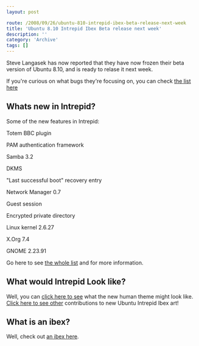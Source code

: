 ```yaml
---
layout: post

route: /2008/09/26/ubuntu-810-intrepid-ibex-beta-release-next-week
title: 'Ubuntu 8.10 Intrepid Ibex Beta release next week'
description: ''
category: 'Archive'
tags: []
---
```


Steve Langasek has now reported that they have now frozen their beta version of
Ubuntu 8.10, and is ready to relase it next week.

If you're curious on what bugs they're focusing on, you can check
<a class="ph" target="_blank" rel="noopener noreferrer" href="https://bugs.launchpad.net/ubuntu/intrepid/+bugs?field.milestone=1325">the
list here</a>

## Whats new in Intrepid?

Some of the new features in Intrepid:

Totem BBC plugin

PAM authentication framework

Samba 3.2

DKMS

"Last successful boot" recovery entry

Network Manager 0.7

Guest session

Encrypted private directory

Linux kernel 2.6.27

X.Org 7.4

GNOME 2.23.91

Go here to see
<a class="ph" target="_blank" rel="noopener noreferrer" href="https://wiki.ubuntu.com/IntrepidIbex/TechnicalOverview">the
whole list</a> and for more information.

## What would Intrepid Look like?

Well, you can
<a class="ph" target="_blank" rel="noopener noreferrer" href="https://wiki.ubuntu.com/Artwork/Incoming/Intrepid/Intrepid_Ibex_Icons_-_Art_Team">click
here to see</a> what the new human theme might look like.
<a class="ph" target="_blank" rel="noopener noreferrer" href="https://wiki.ubuntu.com/Artwork">Click
here to see other</a> contributions to new Ubuntu Intrepid Ibex art!

## What is an ibex?

Well, check out
<a class="ph" target="_blank" rel="noopener noreferrer" href="http://phun-ky.net/2008/04/where_have-i-been-intrepid-ibex-is-ubuntu-8.10">an
ibex here</a>.

